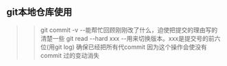 ## git本地仓库使用 

>> git commit -v --能帮忙回顾刚刚改了什么，迫使把提交的理由写的清楚一些
git read --hard xxx --用来切换版本。xxx是提交号的前六位(用git log) 确保已经把所有代commit 因为这个操作会使没有commit 过的变动消失
